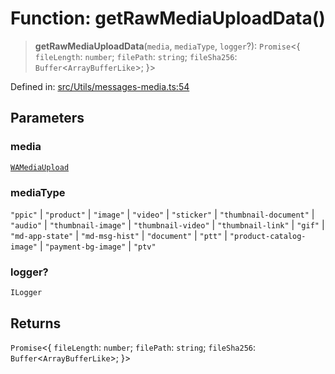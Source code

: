 # Function: getRawMediaUploadData()

> **getRawMediaUploadData**(`media`, `mediaType`, `logger`?): `Promise`\<\{ `fileLength`: `number`; `filePath`: `string`; `fileSha256`: `Buffer`\<`ArrayBufferLike`\>; \}\>

Defined in: [src/Utils/messages-media.ts:54](https://github.com/Fokusdotid/bail/blob/3856b89f13bbe82f2e10396a28cd4ef2089de845/src/Utils/messages-media.ts#L54)

## Parameters

### media

[`WAMediaUpload`](../type-aliases/WAMediaUpload.md)

### mediaType

`"ppic"` | `"product"` | `"image"` | `"video"` | `"sticker"` | `"thumbnail-document"` | `"audio"` | `"thumbnail-image"` | `"thumbnail-video"` | `"thumbnail-link"` | `"gif"` | `"md-app-state"` | `"md-msg-hist"` | `"document"` | `"ptt"` | `"product-catalog-image"` | `"payment-bg-image"` | `"ptv"`

### logger?

`ILogger`

## Returns

`Promise`\<\{ `fileLength`: `number`; `filePath`: `string`; `fileSha256`: `Buffer`\<`ArrayBufferLike`\>; \}\>
